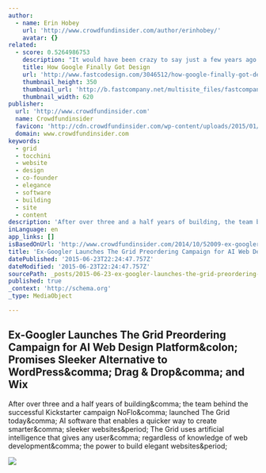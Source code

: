 ```yaml
---
author:
  - name: Erin Hobey
    url: 'http://www.crowdfundinsider.com/author/erinhobey/'
    avatar: {}
related:
  - score: 0.5264986753
    description: "It would have been crazy to say just a few years ago. But today, Google produces better-designed software than any other tech behemoth. If you don't believe that, then set down your Apple-flavored Kool-Aid. Take a cleansing breath, open your mind, and compare Android and iOS."
    title: How Google Finally Got Design
    url: 'http://www.fastcodesign.com/3046512/how-google-finally-got-design'
    thumbnail_height: 350
    thumbnail_url: 'http://b.fastcompany.net/multisite_files/fastcompany/imagecache/620x350/poster/2015/05/3046512-poster-p-1-how-google-finally-got-design.jpg'
    thumbnail_width: 620
publisher:
  url: 'http://www.crowdfundinsider.com'
  name: Crowdfundinsider
  favicon: 'http://cdn.crowdfundinsider.com/wp-content/uploads/2015/01/Crowdfund-Insider-Logo-54b72a2fv1_site_icon-32x32.png'
  domain: www.crowdfundinsider.com
keywords:
  - grid
  - tocchini
  - website
  - design
  - co-founder
  - elegance
  - software
  - building
  - site
  - content
description: 'After over three and a half years of building, the team behind the successful Kickstarter campaign NoFlo, launched The Grid today, AI software that enables a quicker way to create smarter, sleeker websites. The Grid uses artificial intelligence that gives any user, regardless of knowledge of web development, the power to build elegant websites.'
inLanguage: en
app_links: []
isBasedOnUrl: 'http://www.crowdfundinsider.com/2014/10/52009-ex-googler-launches-pretail-campaign-a1-grid-web-design-platform-sleeker-alternative-wordpress-dragondrop-wix-ensures-output-elegance/'
title: 'Ex-Googler Launches The Grid Preordering Campaign for AI Web Design Platform: Promises Sleeker Alternative to WordPress, Drag & Drop, and Wix'
datePublished: '2015-06-23T22:24:47.757Z'
dateModified: '2015-06-23T22:24:47.757Z'
sourcePath: _posts/2015-06-23-ex-googler-launches-the-grid-preordering-campaign-for-ai-web.md
published: true
_context: 'http://schema.org'
_type: MediaObject

---
```

<article style=""><h1>Ex-Googler Launches The Grid Preordering Campaign for AI Web Design Platform&amp;colon; Promises Sleeker Alternative to WordPress&amp;comma; Drag &amp; Drop&amp;comma; and Wix</h1><p>After over three and a half years of building&amp;comma; the team behind the successful Kickstarter campaign NoFlo&amp;comma; launched The Grid today&amp;comma; AI software that enables a quicker way to create smarter&amp;comma; sleeker websites&amp;period; The Grid uses artificial intelligence that gives any user&amp;comma; regardless of knowledge of web development&amp;comma; the power to build elegant websites&amp;period;</p><img src="http://cdn.crowdfundinsider.com/wp-content/uploads/2014/10/the-grid-team-2-600x400.jpg" /></article>